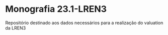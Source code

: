 # Monografia 23.1-LREN3
 Repositório destinado aos dados necessários para a realização do valuation da LREN3

